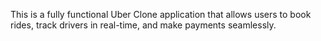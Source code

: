 This is a fully functional Uber Clone application that allows users to book rides, track drivers in real-time, and make payments seamlessly.
